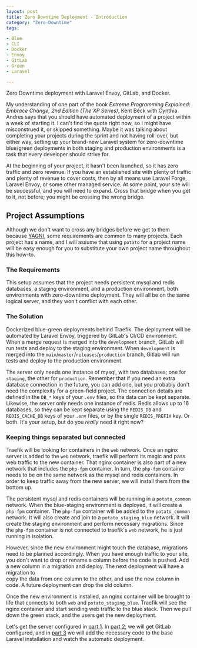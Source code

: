 ```yaml
---
layout: post
title: Zero Downtime Deployment - Introduction
category: "Zero-Downtime"
tags:

- Blue
- CLI
- Docker
- Envoy
- GitLab
- Green
- Laravel

---
```

Zero Downtime deployment with Laravel Envoy, GitLab, and Docker.

My understanding of one part of the book _Extreme Programming Explained:
Embrace Change, 2nd Edition (The XP Series)_, Kent Beck with Cynthia Andres
says that you should have automated deployment of a project within a week of
starting it. I can't find the quote right now, so I might have misconstrued
it, or skipped something. Maybe it was talking about completing your
projects during the sprint and not having roll-over, but either way,
setting up your brand-new Laravel system for zero-downtime blue/green
deployments in both staging and production environments is a task that every
developer should strive for.

At the beginning of your project, it hasn't been launched, so it has zero
traffic and zero revenue. If you have an established site with plenty of
traffic and plenty of revenue to cover costs, then by all means use Laravel
Forge, Laravel Envoy, or some other managed service. At some point,
your site will be successful, and you will need to expand. Cross that bridge
when you get to it, not before; you might be crossing the wrong
bridge.

## Project Assumptions

Although we don't want to cross any bridges before we get to them because
[YAGNI](https://www.youtube.com/watch?v=f4QShF42c6E&t=13999s), some
requirements are common to many projects. Each project has a name, and I
will assume that using `potato` for a project name will be easy enough for
you to substitute your own project name throughout this how-to.

### The Requirements

This setup assumes that the project needs persistent mysql and redis
databases, a staging environment, and a production environment, both
environments with zero-downtime deployment. They will all be on the same
logical server, and they won't conflict with each other.

### The Solution

Dockerized blue-green deployments behind Traefik. The deployment will be
automated by Laravel Envoy, triggered by GitLab's CI/CD environment. When a
merge request is merged into the `development` branch, GitLab will run tests
and deploy to the staging environment. When `development` is merged into the
`main`/`master`/`releases`/`production` branch, Gitlab will run tests and
deploy to the production environment.

The server only needs one instance of mysql, with two databases; one for
`staging`, the other for `production`. Remember that if you need an extra
database connection in the future, you can add one, but you probably don't
need the complexity for a green-field project. The connection details are
defined in the `DB_*` keys of your `.env` files, so the data can be kept
separate. Likewise, the server only needs one instance of redis. Redis allows up
to 16 databases, so they can be kept separate using the `REDIS_DB`
and `REDIS_CACHE_DB` keys of your `.env` files, or by the single `REDIS_PREFIX`
key. Or both. It's your setup, but do you _really_ need it right now?

### Keeping things separated but connected

Traefik will be looking for containers in the `web` network. Once an
nginx server is added to the `web` network, traefik will perform its magic and
pass web traffic to the new container. That nginx container is also part of
a new network that includes the `php-fpm` container. In turn, the `php-fpm`
container needs to be on the same network as the mysql and redis containers.
In order to keep traffic away from the new server, we will install them from
the bottom up.

The persistent mysql and redis containers will be running in a `potato_common`
network. When the blue-staging environment is deployed, it will create
a `php-fpm` container. The `php-fpm` container will be added to
the `potato_common` network. It will also create and join to
a `potato_staging_blue` network. It will create the staging environment and
perform necessary migrations. Since the `php-fpm` container is not connected to
traefik's `web` network, he is just running in isolation.

However, since the new environment might touch the database, migrations need
to be planned accordingly. When you have enough traffic to your site, you
don't want to drop or rename a column before the code is pushed. Add a new
column in a migration and deploy. The next deployment will have a migration to  
copy the data from one column to the other, and use the new column in code.
A future deployment can drop the old column.

Once the new environment is installed, an nginx container will be brought to
life that connects to both `web` and `potato_staging_blue`. Traefik will see
the nginx container and start sending web traffic to the blue stack. Then we
pull down the green stack, and the users get the new deployment.

Let's get the server configured in [part
1](/zero-downtime/zero-downtime-deployment-1/). In [part
2](/zero-downtime/zero-downtime-deployment-2/), we will get GitLab
configured, and in [part 3](/zero-downtime/zero-downtime-deployment-3/) we 
will add the necessary code to the base Laravel installation and watch the 
automatic deployment.
